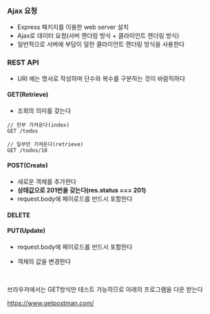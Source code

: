 ### Ajax 요청

- Express 패키지를 이용한 web server 설치
- Ajax로 데이터 요청(서버 랜더링 방식 + 클라이언트 랜더링 방식)
- 일반적으로 서버에 부담이 덜한 클라이언트 랜더링 방식을 사용한다



### REST API

- URI 에는 명사로 작성하며 단수와 복수를 구분하는 것이 바람직하다

#### GET(Retrieve)

- 조회의 의미를 갖는다

```code
// 전부 가져온다(index)
GET /todos

// 일부만 가져온다(retrieve)
GET /todos/10
```

#### POST(Create)

- 새로운 객체를 추가한다
- **상태값으로 201번을 갖는다(res.status === 201)**
- request.body에 페이로드를 반드시 포함한다

#### DELETE

#### PUT(Update)

- request.body에 페이로드를 반드시 포함한다

- 객체의 값을 변경한다

  ​

브라우저에서는 GET방식만 테스트 가능하므로 아래의 프로그램을 다운 받는다

https://www.getpostman.com/